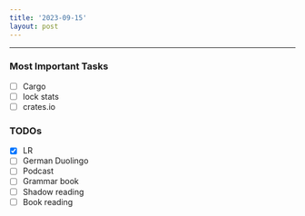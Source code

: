 ```yaml
---
title: '2023-09-15'
layout: post
---
```


---

### Most Important Tasks

- [ ] Cargo
- [ ] lock stats
- [ ] crates.io

### TODOs

- [x] LR
- [ ] German Duolingo
- [ ] Podcast
- [ ] Grammar book
- [ ] Shadow reading
- [ ] Book reading
